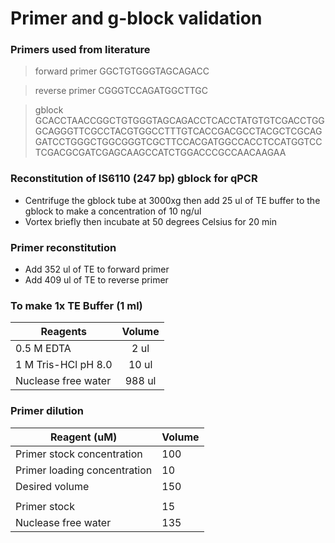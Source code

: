 # Primer and g-block validation

### Primers used from literature

>forward primer
GGCTGTGGGTAGCAGACC

>reverse primer
CGGGTCCAGATGGCTTGC

>gblock
GCACCTAACCGGCTGTGGGTAGCAGACCTCACCTATGTGTCGACCTGGGCAGGGTTCGCCTACGTGGCCTTTGTCACCGACGCCTACGCTCGCAGGATCCTGGGCTGGCGGGTCGCTTCCACGATGGCCACCTCCATGGTCCTCGACGCGATCGAGCAAGCCATCTGGACCCGCCAACAAGAA

### Reconstitution of IS6110 (247 bp) gblock for qPCR
* Centrifuge the gblock tube at 3000xg then add 25 ul of TE buffer to the gblock to make a concentration of 10 ng/ul
* Vortex briefly then incubate at 50 degrees Celsius for 20 min

### Primer reconstitution
* Add 352 ul of TE to forward primer
* Add 409 ul of TE to reverse primer

### To make 1x TE Buffer (1 ml)

| Reagents            | Volume|
|---------------------|:-----:|
| 0.5 M EDTA          | 2 ul  |
| 1 M Tris-HCl pH 8.0 | 10 ul |
| Nuclease free water | 988 ul|

### Primer dilution

| Reagent                    (uM)| Volume|
|--------------------------------|-------|
|Primer stock concentration      | 100   |
|Primer loading concentration    | 10    |
|Desired volume                  | 150   |
|                                |       |
|Primer stock                    | 15    |
|Nuclease free water             | 135   |


